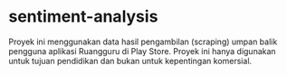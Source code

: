 # sentiment-analysis
Proyek ini menggunakan data hasil pengambilan (scraping) umpan balik pengguna aplikasi Ruangguru di Play Store. Proyek ini hanya digunakan untuk tujuan pendidikan dan bukan untuk kepentingan komersial.
